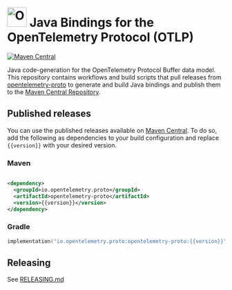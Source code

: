 # <img src="https://opentelemetry.io/img/logos/opentelemetry-logo-nav.png" alt="OpenTelemetry Icon" width="45" height=""> Java Bindings for the OpenTelemetry Protocol (OTLP)

[![Maven Central](https://img.shields.io/maven-central/v/io.opentelemetry.proto/opentelemetry-proto.svg?label=Maven%20Central)](https://search.maven.org/search?q=g:%22io.opentelemetry.proto%22%20AND%20a:%22opentelemetry-proto%22)

Java code-generation for the OpenTelemetry Protocol Buffer data model. This repository contains
workflows and build scripts that pull releases
from [opentelemetry-proto](https://github.com/open-telemetry/opentelemetry-proto) to generate and
build Java bindings and publish them to the
[Maven Central Repository](https://search.maven.org/artifact/io.opentelemetry.proto/opentelemetry-proto).

## Published releases

You can use the published releases available
on [Maven Central](https://search.maven.org/artifact/io.opentelemetry.proto/opentelemetry-proto). To
do so, add the following as dependencies to your build configuration and replace `{{version}}` with
your desired version.

### Maven

```xml

<dependency>
  <groupId>io.opentelemetry.proto</groupId>
  <artifactId>opentelemetry-proto</artifactId>
  <version>{{version}}</version>
</dependency>
```

### Gradle

```kotlin
implementation("io.opentelemetry.proto:opentelemetry-proto:{{version}}")
```

## Releasing

See [RELEASING.md](./RELEASING.md)
